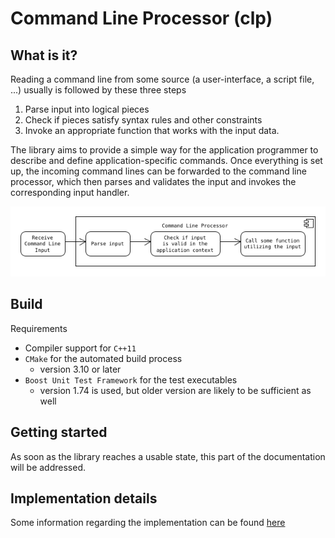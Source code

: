 # Command Line Processor (clp)

## What is it?

Reading a command line from some source (a user-interface, a script file, ...) usually is followed by these three steps

1. Parse input into logical pieces
1. Check if pieces satisfy syntax rules and other constraints
1. Invoke an appropriate function that works with the input data.

The library aims to provide a simple way for the application programmer to describe and define application-specific commands. Once everything is set up, the incoming command lines can be forwarded to the command line processor, which then parses and validates the input and invokes the corresponding input handler. 

![](docs/img/top-level-principle.png)

## Build

Requirements

- Compiler support for `C++11`
- `CMake` for the automated build process
    - version 3.10 or later
- `Boost Unit Test Framework` for the test executables
    - version 1.74 is used, but older version are likely to be sufficient as well

## Getting started

As soon as the library reaches a usable state, this part of the documentation will be addressed.

## Implementation details

Some information regarding the implementation can be found [here](docs/implementation.md)


